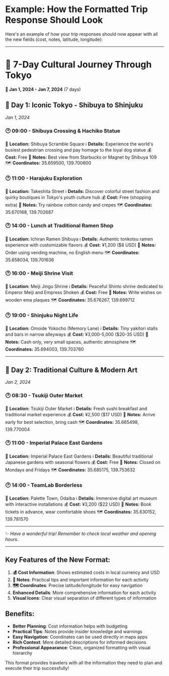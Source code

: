 # Example: How the Formatted Trip Response Should Look

Here's an example of how your trip responses should now appear with all the new fields (cost, notes, latitude, longitude):

---

# 🌟 7-Day Cultural Journey Through Tokyo
**📅 Jan 1, 2024 - Jan 7, 2024** (7 days)

## 📆 Day 1: Iconic Tokyo - Shibuya to Shinjuku
*Jan 1, 2024*

### 🕐 09:00 - Shibuya Crossing & Hachiko Statue
📍 **Location:** Shibuya Scramble Square
ℹ️ **Details:** Experience the world's busiest pedestrian crossing and pay homage to the loyal dog statue
💰 **Cost:** Free
📝 **Notes:** Best view from Starbucks or Magnet by Shibuya 109
🗺️ **Coordinates:** 35.659500, 139.700600

### 🕐 11:00 - Harajuku Exploration
📍 **Location:** Takeshita Street
ℹ️ **Details:** Discover colorful street fashion and quirky boutiques in Tokyo's youth culture hub
💰 **Cost:** Free (shopping extra)
📝 **Notes:** Try rainbow cotton candy and crepes
🗺️ **Coordinates:** 35.670168, 139.702687

### 🕐 14:00 - Lunch at Traditional Ramen Shop
📍 **Location:** Ichiran Ramen Shibuya
ℹ️ **Details:** Authentic tonkotsu ramen experience with customizable flavors
💰 **Cost:** ¥1,200 ($8 USD)
📝 **Notes:** Order using vending machine, no English menu
🗺️ **Coordinates:** 35.658034, 139.701636

### 🕐 16:00 - Meiji Shrine Visit
📍 **Location:** Meiji Jingu Shrine
ℹ️ **Details:** Peaceful Shinto shrine dedicated to Emperor Meiji and Empress Shoken
💰 **Cost:** Free
📝 **Notes:** Write wishes on wooden ema plaques
🗺️ **Coordinates:** 35.676267, 139.699712

### 🕐 19:00 - Shinjuku Night Life
📍 **Location:** Omoide Yokocho (Memory Lane)
ℹ️ **Details:** Tiny yakitori stalls and bars in narrow alleyways
💰 **Cost:** ¥3,000-5,000 ($20-35 USD)
📝 **Notes:** Cash only, very small spaces, authentic atmosphere
🗺️ **Coordinates:** 35.694003, 139.703760

---

## 📆 Day 2: Traditional Culture & Modern Art
*Jan 2, 2024*

### 🕐 08:30 - Tsukiji Outer Market
📍 **Location:** Tsukiji Outer Market
ℹ️ **Details:** Fresh sushi breakfast and traditional market experience
💰 **Cost:** ¥2,500 ($17 USD)
📝 **Notes:** Arrive early for best selection, bring cash
🗺️ **Coordinates:** 35.665498, 139.770004

### 🕐 11:00 - Imperial Palace East Gardens
📍 **Location:** Imperial Palace East Gardens
ℹ️ **Details:** Beautiful traditional Japanese gardens with seasonal flowers
💰 **Cost:** Free
📝 **Notes:** Closed on Mondays and Fridays
🗺️ **Coordinates:** 35.685175, 139.753632

### 🕐 14:00 - TeamLab Borderless
📍 **Location:** Palette Town, Odaiba
ℹ️ **Details:** Immersive digital art museum with interactive installations
💰 **Cost:** ¥3,200 ($22 USD)
📝 **Notes:** Book tickets in advance, wear comfortable shoes
🗺️ **Coordinates:** 35.630152, 139.781570

---

✨ *Have a wonderful trip! Remember to check local weather and opening hours.*

---

## Key Features of the New Format:

1. **💰 Cost Information**: Shows estimated costs in local currency and USD
2. **📝 Notes**: Practical tips and important information for each activity
3. **🗺️ Coordinates**: Precise latitude/longitude for easy navigation
4. **Enhanced Details**: More comprehensive information for each activity
5. **Visual Icons**: Clear visual separation of different types of information

## Benefits:

- **Better Planning**: Cost information helps with budgeting
- **Practical Tips**: Notes provide insider knowledge and warnings
- **Easy Navigation**: Coordinates can be used directly in maps apps
- **Rich Context**: More detailed descriptions for informed decisions
- **Professional Appearance**: Clean, organized formatting with visual hierarchy

This format provides travelers with all the information they need to plan and execute their trip successfully!